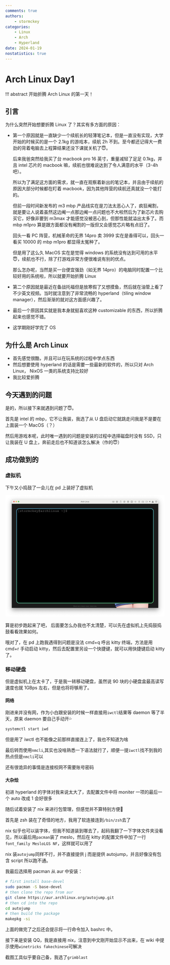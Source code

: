 ```yaml
---
comments: true
authors:
    - stormckey
categories:
    - Linux
    - Arch
    - Hyperland
date: 2024-01-19
nostatistics: true
---
```


# Arch Linux Day1

!!! abstract
    开始折腾 Arch Linux 的第一天！

<!-- more -->

## 引言

为什么突然开始想要折腾 Linux 了？其实有多方面的原因：

-   第一个原因就是一直缺少一个续航长的轻薄笔记本，但是一直没有实现，大学开始的时候买的是一个 2.1kg 的游戏本，续航 2h 不到。至今都还记得大一费劲的背着电脑去上程算结果还没下课就关机了😇。

    后来我爸突然给我买了台 macbook pro 16 英寸，重量减轻了足足 0.1kg，并且 intel 芯片的 macbook 嘛，续航也很难说达到了令人满意的水平（3-4h 吧）。

    所以为了满足这方面的需求，就一直在观察着新出的笔记本，并且由于续航的原因大部分时候都在盯着 macbook，因为其他阵营的续航还真就没一个能打的。

    但前一段时间新发布的 m3 mbp 产品线实在是刀法太恶心人了，疯狂阉割，就是要让人说着虽然这边阉一点那边阉一点问题也不大啦然后为了新芯片去购买它，好像非要到 m3max 才能感觉没被恶心到，但那性能就溢出太多了。而 mbp m1pro 算是跟方面都没有阉割的一版但又会感觉芯片略有点旧了。

    回头一看 PC 阵营，机械革命的无界 14pro 卖 3999 实在是香得可以，回头一看买 10000 的 mbp m1pro 都显得太冤种了。

    但是用了这么久 MacOS 实在是觉得 windows 的系统没有达到可用的水平😇，续航也不行，除了打游戏非常方便很难说有别的优点。

    那么怎办呢，当然是买一台便宜强劲（如无界 14pro）的电脑同时配置一个比较好用的系统啦，所以就要开始折腾 Linux

-   第二个原因就是最近在备战托福但是放寒假了又想摸鱼，然后就在油管上看了不少英文视频。当时就注意到了非常流畅的 hyperland（tiling window manager），然后渐渐的就对这方面感兴趣了。
-   最后一个原因其实就是我本身就挺喜欢这种 customizable 的东西，所以折腾起来也感觉不错。
-   这学期刚好学完了 OS

## 为什么是 Arch Linux

-   首先感觉很酷，并且可以在玩系统的过程中学点东西
-   然后想要使用 hyperland 的话是需要一些最新的软件的，所以只对 Arch Linux， NixOS 一类的系统支持比较好
-   我比较爱折腾

## 今天遇到的问题

是的，所以接下来就遇到问题了😇。

首先是 intel 的 mbp，它不让我装，我选了从 U 盘启动它就跳走问我是不是要在上面装一个 MacOS（？）

然后用游戏本呢，此时唯一遇到的问题是安装的过程中选择磁盘时没有 SSD，只让我装在 U 盘上，奔前走后也不知道该怎么解决（作的😇）

## 成功做到的

### 虚拟机

下午又小捣鼓了一会儿在 pd 上装好了虚拟机

![](images/arch_day1/image.png)

算是初步跑起来了吧， 后面要怎么办我也不太清楚，可以先在虚拟机上先捣鼓捣鼓看看效果如何。

哦对了，在 pd 上跑我遇得到问题是没法 cmd+q 呼出 kitty 终端，方法是用 cmd+r 手动启动 kitty，然后去配置里另设一个快捷键，就可以用快捷键启动 kitty 了。

### 移动硬盘

但是虚拟机上在太卡了，于是我一转移动硬盘，虽然说 90 块的小硬盘盒最高读写速度也就 1GBps 左右，但是也将将够用了。

#### 网络
刚进来并没有网，作为小白跟安装的时候一样直接用`iwctl`结果等 daemon 等了半天，原来 daemon 要自己手动开💦

```bash
systemctl start iwd
```

但是用了 iwctl 也不能像之前那样直接连上了，我也不知道为啥

最后转而使用`nmcli`,其实也没啥熟悉一下语法就行了，顺便一提`iwctl`找不到我的热点但是`nmcli`可以

还有很诡异的事情是连接校网不需要账号密码

#### 大杂烩
初进 hyperland 的字体对我来说太大了，去配置文件中将 moniter 一项的最后一个 auto 改成 1 会好很多

随后试着安装了 nix 来进行包管理，但感觉并不算特别方便🤔

首先是 zsh 装在了奇怪的地方，我用了软连接连到`/bin/zsh`去了

nix 似乎也可以装字体，但我不知道装到哪去了，起码我翻了一下字体文件夹没看见，所以最后用`pacman`装了 meslo，然后在 kitty 的配置文件中加了一行`font_family MesloLGS NF`，这样就可以用了

nix 装`autojump`同样不行，并不直接提供 j 而是提供 autojump，并且好像没有包含 script 所以跑不通。

我最后选择用 pacman 从 aur 中安装：

```bash
# first install base-devel
sudo pacman -S base-devel
# then clone the repo from aur
git clone https://aur.archlinux.org/autojump.git
# then cd into the repo
cd autojump
# then build the package
makepkg -si
```

上面的做完了之后还会提示将一行命令加入 bashrc 中。

接下来是安装 QQ，我是直接用 nix，注意到中文刚开始显示不出来，在 wiki 中提示使用`winetricks fakechinese`可解决

截图工具似乎要自己备，我选了`grimblast`




